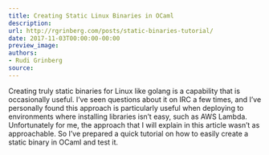 ```yaml
---
title: Creating Static Linux Binaries in OCaml
description:
url: http://rgrinberg.com/posts/static-binaries-tutorial/
date: 2017-11-03T00:00:00-00:00
preview_image:
authors:
- Rudi Grinberg
source:
---
```


<p>Creating truly static binaries for Linux like golang is a capability that is
occasionally useful. I&rsquo;ve seen questions about it on IRC a few times, and I&rsquo;ve
personally found this approach is particularly useful when deploying to
environments where installing libraries isn&rsquo;t easy, such as AWS Lambda.
Unfortunately for me, the approach that I will explain in this article wasn&rsquo;t as
approachable. So I&rsquo;ve prepared a quick tutorial on how to easily create a static
binary in OCaml and test it.</p>

